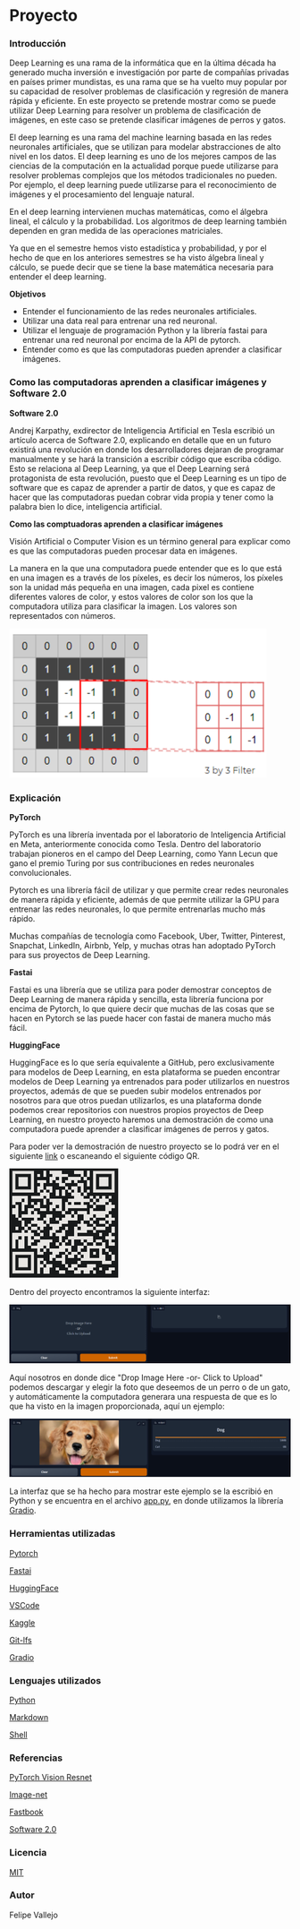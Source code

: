 # Proyecto
### Introducción
Deep Learning es una rama de la informática que en la última década ha generado mucha inversión e investigación por parte de compañías privadas en países primer mundistas, es una rama que se ha vuelto muy popular por su capacidad de resolver problemas de clasificación y regresión de manera rápida y eficiente. En este proyecto se pretende mostrar como se puede utilizar Deep Learning para resolver un problema de clasificación de imágenes, en este caso se pretende clasificar imágenes de perros y gatos.

El deep learning es una rama del machine learning basada en las redes neuronales artificiales, que se utilizan para modelar abstracciones de alto nivel en los datos. El deep learning es uno de los mejores campos de las ciencias de la computación en la actualidad porque puede utilizarse para resolver problemas complejos que los métodos tradicionales no pueden. Por ejemplo, el deep learning puede utilizarse para el reconocimiento de imágenes y el procesamiento del lenguaje natural.

En el deep learning intervienen muchas matemáticas, como el álgebra lineal, el cálculo y la probabilidad. Los algoritmos de deep learning también dependen en gran medida de las operaciones matriciales.

Ya que en el semestre hemos visto estadística y probabilidad, y por el hecho de que en los anteriores semestres se ha visto álgebra lineal y cálculo, se puede decir que se tiene la base matemática necesaria para entender el deep learning.

**Objetivos**
- Entender el funcionamiento de las redes neuronales artificiales.
- Utilizar una data real para entrenar una red neuronal.
- Utilizar el lenguaje de programación Python y la librería fastai para entrenar una red neuronal por encima de la API de pytorch.
- Entender como es que las computadoras pueden aprender a clasificar imágenes.

### Como las computadoras aprenden a clasificar imágenes y Software 2.0
**Software 2.0**

Andrej Karpathy, exdirector de Inteligencia Artificial en Tesla escribió un artículo acerca de Software 2.0, explicando en detalle que en un futuro existirá una revolución en donde los desarrolladores dejaran de programar manualmente y se hará la transición a escribir código que escriba código. Esto se relaciona al Deep Learning, ya que el Deep Learning será protagonista de esta revolución, puesto que el Deep Learning es un tipo de software que es capaz de aprender a partir de datos, y que es capaz de hacer que las computadoras puedan cobrar vida propia y tener como la palabra bien lo dice, inteligencia artificial.

**Como las comptuadoras aprenden a clasificar imágenes**

Visión Artificial o Computer Vision es un término general para explicar como es que las computadoras pueden procesar data en imágenes.

La manera en la que una computadora puede entender que es lo que está en una imagen es a través de los píxeles, es decir los números, los píxeles son la unidad más pequeña en una imagen, cada pixel es contiene diferentes valores de color, y estos valores de color son los que la computadora utiliza para clasificar la imagen. Los valores son representados con números.

![img.png](img.png)

### Explicación

**PyTorch**

PyTorch es una librería inventada por el laboratorio de Inteligencia Artificial en Meta, anteriormente conocida como Tesla. Dentro del laboratorio trabajan pioneros en el campo del Deep Learning, como Yann Lecun que gano el premio Turing por sus contribuciones en redes neuronales convolucionales.

Pytorch es una librería fácil de utilizar y que permite crear redes neuronales de manera rápida y eficiente, además de que permite utilizar la GPU para entrenar las redes neuronales, lo que permite entrenarlas mucho más rápido.

Muchas compañías de tecnología como Facebook, Uber, Twitter, Pinterest, Snapchat, LinkedIn, Airbnb, Yelp, y muchas otras han adoptado PyTorch para sus proyectos de Deep Learning.

**Fastai**

Fastai es una librería que se utiliza para poder demostrar conceptos de Deep Learning de manera rápida y sencilla, esta librería funciona por encima de Pytorch, lo que quiere decir que muchas de las cosas que se hacen en Pytorch se las puede hacer con fastai de manera mucho más fácil.

**HuggingFace**

HuggingFace es lo que sería equivalente a GitHub, pero exclusivamente para modelos de Deep Learning, en esta plataforma se pueden encontrar modelos de Deep Learning ya entrenados para poder utilizarlos en nuestros proyectos, además de que se pueden subir modelos entrenados por nosotros para que otros puedan utilizarlos, es una plataforma donde podemos crear repositorios con nuestros propios proyectos de Deep Learning, en nuestro proyecto haremos una demostración de como una computadora puede aprender a clasificar imágenes de perros y gatos.

Para poder ver la demostración de nuestro proyecto se lo podrá ver en el siguiente [link](https://huggingface.co/spaces/slf188/Proyecto/tree/main) o escaneando el siguiente código QR.

![qr.png](qr.png)

Dentro del proyecto encontramos la siguiente interfaz:

![hg.png](hg.png)

Aquí nosotros en donde dice "Drop Image Here -or- Click to Upload" podemos descargar y elegir la foto que deseemos de un perro o de un gato, y automáticamente la computadora generara una respuesta de que es lo que ha visto en la imagen proporcionada, aquí un ejemplo:

![ejemplo.png](ejemplo.png)

La interfaz que se ha hecho para mostrar este ejemplo se la escribió en Python y se encuentra en el archivo [app.py](app.py), en donde utilizamos la librería [Gradio](https://gradio.app/).

### Herramientas utilizadas

[Pytorch](https://pytorch.org/)

[Fastai](https://www.fast.ai/)

[HuggingFace](https://huggingface.co/)

[VSCode](https://code.visualstudio.com/)

[Kaggle](https://www.kaggle.com/)

[Git-lfs](https://git-lfs.github.com/)

[Gradio](https://gradio.app/)

### Lenguajes utilizados

[Python](https://www.python.org/)

[Markdown](https://www.markdownguide.org/)

[Shell](https://www.shellscript.sh/)

### Referencias
[PyTorch Vision Resnet](https://pytorch.org/hub/pytorch_vision_resnet/)

[Image-net](https://www.image-net.org/)

[Fastbook](https://github.com/fastai/fastbook)

[Software 2.0](https://karpathy.medium.com/software-2-0-a64152b37c35)

### Licencia
[MIT](LICENSE)

### Autor
Felipe Vallejo

